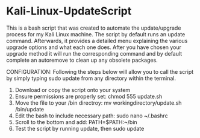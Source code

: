 # Kali-Linux-UpdateScript

  This is a bash script that was created to automate the update/upgrade process for my Kali Linux machine. The script by default runs an update command. Afterwards, it provides a detailed menu explaining the various upgrade options and what each one does. After you have chosen your upgrade method it will run the corresponding command and by default complete an autoremove to clean up any obsolete packages.


CONFIGURATION:
Following the steps below will allow you to call the script by simply typing sudo update from any directory within the terminal. 


1. Download or copy the script onto your system
2. Ensure permissions are properly set: chmod 555 update.sh
3. Move the file to your /bin directroy: mv workingdirectory/update.sh /bin/update
4. Edit the bash to include necessary path: sudo nano ~/.bashrc
5. Scroll to the bottom and add: PATH=$PATH:~/bin
6. Test the script by running update, then sudo update

